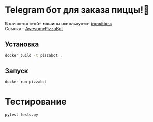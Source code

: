 # Telegram бот для заказа пиццы!🤩
В качестве стейт-машины используется [transitions] <br>
Ссылка - [AwesomePizzaBot]

[transitions]: https://github.com/pytransitions/transitions
[AwesomePizzaBot]: https://t.me/AwesomePizzaBot

## Установка
```bash
docker build -t pizzabot .
```

## Запуск
```bash
docker run pizzabot
```

# Тестирование
```bash
pytest tests.py
```
